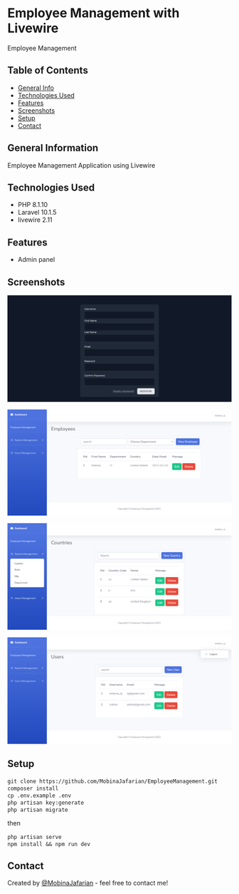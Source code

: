 # Employee Management with Livewire
Employee Management

## Table of Contents
* [General Info](#general-information)
* [Technologies Used](#technologies-used)
* [Features](#features)
* [Screenshots](#screenshots)
* [Setup](#setup)
* [Contact](#contact)


## General Information
Employee Management Application using Livewire


## Technologies Used
- PHP      8.1.10
- Laravel  10.1.5
- livewire 2.11


## Features
- Admin panel


## Screenshots
![Register Page screenshot](./public/images/screenshots/Screenshot%20%20Register.png)

![Employees Page screenshot](./public/images/screenshots/Screenshot%20%20Dashboard-employees.png)

![Country Page screenshot](./public/images/screenshots/Screenshot%20Dashboard-country.png)

![Users Page screenshot](./public/images/screenshots/Screenshot%20Dashboard-users.png)



## Setup

```
git clone https://github.com/MobinaJafarian/EmployeeManagement.git
composer install
cp .env.example .env
php artisan key:generate
php artisan migrate
```
then

```
php artisan serve
npm install && npm run dev
```





## Contact
Created by [@MobinaJafarian](https://github.com/MobinaJafarian) - feel free to contact me!
